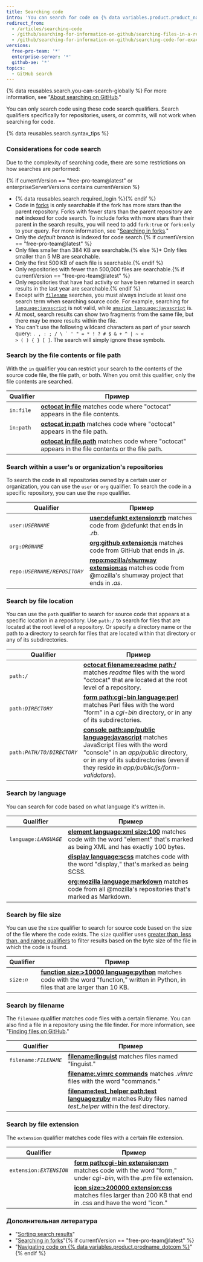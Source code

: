 ```yaml
---
title: Searching code
intro: 'You can search for code on {% data variables.product.product_name %} and narrow the results using these code search qualifiers in any combination.'
redirect_from:
  - /articles/searching-code
  - /github/searching-for-information-on-github/searching-files-in-a-repository-for-exact-matches
  - /github/searching-for-information-on-github/searching-code-for-exact-matches
versions:
  free-pro-team: '*'
  enterprise-server: '*'
  github-ae: '*'
topics:
  - GitHub search
---
```


{% data reusables.search.you-can-search-globally %} For more information, see "[About searching on GitHub](/articles/about-searching-on-github)."

You can only search code using these code search qualifiers. Search qualifiers specifically for repositories, users, or commits, will not work when searching for code.

{% data reusables.search.syntax_tips %}

### Considerations for code search

Due to the complexity of searching code, there are some restrictions on how searches are performed:

{% if currentVersion == "free-pro-team@latest" or enterpriseServerVersions contains currentVersion %}
- {% data reusables.search.required_login %}{% endif %}
- Code in [forks](/articles/about-forks) is only searchable if the fork has more stars than the parent repository. Forks with fewer stars than the parent repository are **not** indexed for code search. To include forks with more stars than their parent in the search results, you will need to add `fork:true` or `fork:only` to your query. For more information, see "[Searching in forks](/articles/searching-in-forks)."
- Only the _default branch_ is indexed for code search.{% if currentVersion == "free-pro-team@latest" %}
- Only files smaller than 384 KB are searchable.{% else %}* Only files smaller than 5 MB are searchable.
- Only the first 500 KB of each file is searchable.{% endif %}
- Only repositories with fewer than 500,000 files are searchable.{% if currentVersion == "free-pro-team@latest" %}
- Only repositories that have had activity or have been returned in search results in the last year are searchable.{% endif %}
- Except with [`filename`](#search-by-filename) searches, you must always include at least one search term when searching source code. For example, searching for [`language:javascript`](https://github.com/search?utf8=%E2%9C%93&q=language%3Ajavascript&type=Code&ref=searchresults) is not valid, while [`amazing language:javascript`](https://github.com/search?utf8=%E2%9C%93&q=amazing+language%3Ajavascript&type=Code&ref=searchresults) is.
- At most, search results can show two fragments from the same file, but there may be more results within the file.
- You can't use the following wildcard characters as part of your search query: <code>. , : ; / \ ` ' " = * ! ? # $ & + ^ | ~ < > ( ) { } [ ]</code>. The search will simply ignore these symbols.

### Search by the file contents or file path

With the `in` qualifier you can restrict your search to the contents of the source code file, the file path, or both. When you omit this qualifier, only the file contents are searched.

| Qualifier | Пример                                                                                                                                                                 |
| --------- | ---------------------------------------------------------------------------------------------------------------------------------------------------------------------- |
| `in:file` | [**octocat in:file**](https://github.com/search?q=octocat+in%3Afile&type=Code) matches code where "octocat" appears in the file contents.                              |
| `in:path` | [**octocat in:path**](https://github.com/search?q=octocat+in%3Apath&type=Code) matches code where "octocat" appears in the file path.                                  |
|           | [**octocat in:file,path**](https://github.com/search?q=octocat+in%3Afile%2Cpath&type=Code) matches code where "octocat" appears in the file contents or the file path. |

### Search within a user's or organization's repositories

To search the code in all repositories owned by a certain user or organization, you can use the  `user` or `org` qualifier. To search the code in a specific repository, you can use the `repo` qualifier.

| Qualifier                 | Пример                                                                                                                                                                                                     |
| ------------------------- | ---------------------------------------------------------------------------------------------------------------------------------------------------------------------------------------------------------- |
| <code>user:<em>USERNAME</em></code> | [**user:defunkt extension:rb**](https://github.com/search?q=user%3Agithub+extension%3Arb&type=Code) matches code from @defunkt that ends in <em>.rb</em>.                                      |
| <code>org:<em>ORGNAME</em></code> | [**org:github extension:js**](https://github.com/search?utf8=%E2%9C%93&q=org%3Agithub+extension%3Ajs&type=Code) matches code from GitHub that ends in <em>.js</em>.                            |
| <code>repo:<em>USERNAME/REPOSITORY</em></code> | [**repo:mozilla/shumway extension:as**](https://github.com/search?q=repo%3Amozilla%2Fshumway+extension%3Aas&type=Code) matches code from @mozilla's shumway project that ends in <em>.as</em>. |

### Search by file location

You can use the `path` qualifier to search for source code that appears at a specific location in a repository. Use `path:/` to search for files that are located at the root level of a repository. Or specify a directory name or the path to a directory to search for files that are located within that directory or any of its subdirectories.

| Qualifier                  | Пример                                                                                                                                                                                                                                                                                                                          |
| -------------------------- | ------------------------------------------------------------------------------------------------------------------------------------------------------------------------------------------------------------------------------------------------------------------------------------------------------------------------------- |
| <code>path:/</code>  | [**octocat filename:readme path:/**](https://github.com/search?utf8=%E2%9C%93&q=octocat+filename%3Areadme+path%3A%2F&type=Code) matches _readme_ files with the word "octocat" that are located at the root level of a repository.                                                                                              |
| <code>path:<em>DIRECTORY</em></code>  | [**form path:cgi-bin language:perl**](https://github.com/search?q=form+path%3Acgi-bin+language%3Aperl&type=Code) matches Perl files with the word "form" in a <em>cgi-bin</em> directory, or in any of its subdirectories.                                                                                               |
| <code>path:<em>PATH/TO/DIRECTORY</em></code> | [**console path:app/public language:javascript**](https://github.com/search?q=console+path%3A%22app%2Fpublic%22+language%3Ajavascript&type=Code) matches JavaScript files with the word "console" in an <em>app/public</em> directory, or in any of its subdirectories (even if they reside in <em>app/public/js/form-validators</em>). |

### Search by language

You can search for code based on what language it's written in.

| Qualifier                  | Пример                                                                                                                                                                                                  |
| -------------------------- | ------------------------------------------------------------------------------------------------------------------------------------------------------------------------------------------------------- |
| <code>language:<em>LANGUAGE</em></code> | [**element language:xml size:100**](https://github.com/search?q=element+language%3Axml+size%3A100&type=Code) matches code with the word "element" that's marked as being XML and has exactly 100 bytes. |
|                            | [**display language:scss**](https://github.com/search?q=display+language%3Ascss&type=Code) matches code with the word "display," that's marked as being SCSS.                                           |
|                            | [**org:mozilla language:markdown**](https://github.com/search?utf8=%E2%9C%93&q=org%3Amozilla+language%3Amarkdown&type=Code) matches code from all @mozilla's repositories that's marked as Markdown.    |

### Search by file size

You can use the `size` qualifier to search for source code based on the size of the file where the code exists. The `size` qualifier uses [greater than, less than, and range qualifiers](/articles/understanding-the-search-syntax) to filter results based on the byte size of the file in which the code is found.

| Qualifier                  | Пример                                                                                                                                                                                                                               |
| -------------------------- | ------------------------------------------------------------------------------------------------------------------------------------------------------------------------------------------------------------------------------------ |
| <code>size:<em>n</em></code> | [**function size:&gt;10000 language:python**](https://github.com/search?q=function+size%3A%3E10000+language%3Apython&type=Code) matches code with the word "function," written in Python, in files that are larger than 10 KB. |

### Search by filename

The `filename` qualifier matches code files with a certain filename. You can also find a file in a repository using the file finder. For more information, see "[Finding files on GitHub](/articles/finding-files-on-github)."

| Qualifier                  | Пример                                                                                                                                                                                                                    |
| -------------------------- | ------------------------------------------------------------------------------------------------------------------------------------------------------------------------------------------------------------------------- |
| <code>filename:<em>FILENAME</em></code> | [**filename:linguist**](https://github.com/search?utf8=%E2%9C%93&q=filename%3Alinguist&type=Code) matches files named "linguist."                                                                                         |
|                            | [**filename:.vimrc commands**](https://github.com/search?q=filename%3A.vimrc+commands&type=Code) matches *.vimrc* files with the word "commands."                                                                         |
|                            | [**filename:test_helper path:test language:ruby**](https://github.com/search?q=minitest+filename%3Atest_helper+path%3Atest+language%3Aruby&type=Code) matches Ruby files named *test_helper* within the *test* directory. |

### Search by file extension

The `extension` qualifier matches code files with a certain file extension.

| Qualifier                  | Пример                                                                                                                                                                                                                               |
| -------------------------- | ------------------------------------------------------------------------------------------------------------------------------------------------------------------------------------------------------------------------------------ |
| <code>extension:<em>EXTENSION</em></code> | [**form path:cgi-bin extension:pm**](https://github.com/search?q=form+path%3Acgi-bin+extension%3Apm&type=Code) matches code with the word "form," under <em>cgi-bin</em>, with the <em>.pm</em> file extension. |
|                            | [**icon size:>200000 extension:css**](https://github.com/search?utf8=%E2%9C%93&q=icon+size%3A%3E200000+extension%3Acss&type=Code) matches files larger than 200 KB that end in .css and have the word "icon."                        |

### Дополнительная литература

- "[Sorting search results](/articles/sorting-search-results/)"
- "[Searching in forks](/articles/searching-in-forks)"{% if currentVersion == "free-pro-team@latest" %}
- "[Navigating code on {% data variables.product.prodname_dotcom %}](/github/managing-files-in-a-repository/navigating-code-on-github)"{% endif %}
